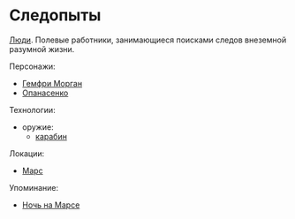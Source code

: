 Следопыты
=========

[Люди](chelovek.md).
Полевые работники, занимающиеся поисками следов внеземной разумной жизни.

Персонажи:
- [Гемфри Морган](gemfri_morgan.md)
- [Опанасенко](opanasenko.md)

Технологии:
- оружие:
  - [карабин](../technology/karabin.md)

Локации:
- [Марс](../places/mars.md)

Упоминание:
- [Ночь на Марсе](../literature/noch_na_marse.md)